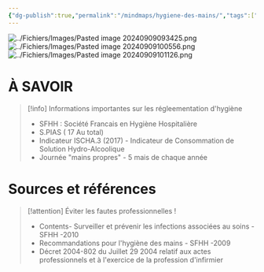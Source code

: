 ```yaml
---
{"dg-publish":true,"permalink":"/mindmaps/hygiene-des-mains/","tags":["#mindmaps"],"noteIcon":""}
---
```



![../Fichiers/Images/Pasted image 20240909093425.png](/img/user/Fichiers/Images/Pasted%20image%2020240909093425.png)![../Fichiers/Images/Pasted image 20240909100556.png](/img/user/Fichiers/Images/Pasted%20image%2020240909100556.png)
![../Fichiers/Images/Pasted image 20240909101126.png](/img/user/Fichiers/Images/Pasted%20image%2020240909101126.png)
# À SAVOIR
> [!info] Informations importantes sur les régleementation d'hygiène 
> - SFHH : Société Francais en Hygiène Hospitalière
> - S.PIAS ( 17 Au total)
> - Indicateur ISCHA.3 (2017) - Indicateur de Consommation de Solution Hydro-Alcoolique 
> - Journée "mains propres" - 5 mais de chaque année

# Sources et références 
> [!attention] Éviter les fautes professionnelles !
> - Contents- Surveiller et prévenir les infections associées au soins - SFHH -2010
> - Recommandations pour l'hygiène des mains - SFHH -2009
> - Décret 2004-802 du Juillet 29 2004 relatif aux actes professionnels et à l'exercice de la profession d'infirmier





